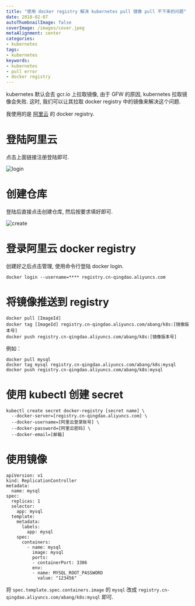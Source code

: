 ```yaml
---
title: "使用 docker registry 解决 kubernetes pull 镜像 pull 不下来的问题"
date: 2018-02-07
autoThumbnailImage: false
coverImage: /images/cover.jpeg
metaAlignment: center
categories:
- kubernetes
tags:
- kubernetes
keywords:
- kubernetes
- pull error
- docker registry
---
```


kubernetes 默认会去 gcr.io 上拉取镜像, 由于 GFW 的原因, kubernetes 拉取镜像会失败. 这时, 我们可以让其拉取 docker registry 中的镜像来解决这个问题.

<!--more-->

我使用的是 [阿里云](https://cr.console.aliyun.com/) 的 docker registry.

# 登陆阿里云
点击上面链接注册登陆即可.

![login](/images/2018-02/aliyun-01.png)

# 创建仓库
登陆后直接点击创建仓库, 然后按要求填好即可.

![create](/images/2018-02/aliyun-02.png)

# 登录阿里云 docker registry

创建好之后点击管理, 使用命令行登陆 docker login.

``` shell
docker login --username=**** registry.cn-qingdao.aliyuncs.com
```

# 将镜像推送到 registry

``` shell
docker pull [ImageId]
docker tag [ImageId] registry.cn-qingdao.aliyuncs.com/abang/k8s:[镜像版本号]
docker push registry.cn-qingdao.aliyuncs.com/abang/k8s:[镜像版本号]
```

例如：

``` shell
docker pull mysql
docker tag mysql registry.cn-qingdao.aliyuncs.com/abang/k8s:mysql
docker push registry.cn-qingdao.aliyuncs.com/abang/k8s:mysql
```

# 使用 kubectl 创建 secret

``` shell
kubectl create secret docker-registry [secret name] \
  --docker-server=[registry.cn-qingdao.aliyuncs.com] \
  --docker-username=[阿里云登录账号] \
  --docker-password=[阿里云密码] \
  --docker-email=[邮箱]
```

# 使用镜像

``` shell
apiVersion: v1
kind: ReplicationController
metadata:
  name: mysql
spec:
  replicas: 1
  selector:
    app: mysql
  template:
    metadata:
      labels:
        app: mysql
    spec:
      containers:
        - name: mysql
          image: mysql
          ports:
          - containerPort: 3306
          env:
          - name: MYSQL_ROOT_PASSWORD
            value: "123456"
```

将 `spec.template.spec.containers.image` 的 `mysql` 改成 `registry.cn-qingdao.aliyuncs.com/abang/k8s:mysql` 即可.